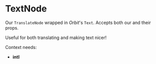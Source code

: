 # TextNode

Our `TranslateNode` wrapped in _Orbit_'s `Text`. Accepts both our and their props.

Useful for both translating and making text nicer!

Context needs:
* **intl**
